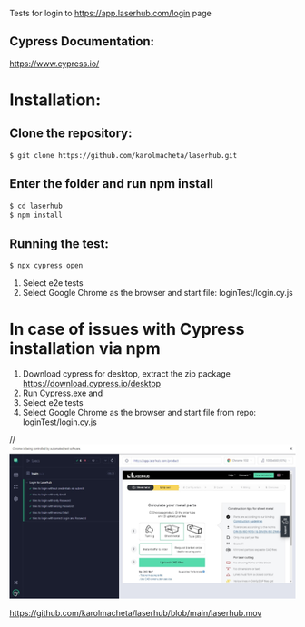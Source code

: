 Tests for login to https://app.laserhub.com/login page

## Cypress Documentation:

https://www.cypress.io/

# Installation:

## Clone the repository:

```bash
$ git clone https://github.com/karolmacheta/laserhub.git
```
## Enter the folder and run npm install

```bash
$ cd laserhub
$ npm install
```

## Running the test:

```bash
$ npx cypress open
```
1. Select e2e tests
2. Select Google Chrome as the browser and start file:
 loginTest/login.cy.js

 # In case of issues with Cypress installation via npm


1. Download cypress for desktop, extract the zip package
https://download.cypress.io/desktop
2. Run Cypress.exe and
3. Select e2e tests
4. Select Google Chrome as the browser and start file from repo:
 loginTest/login.cy.js

// ![alt text](https://github.com/karolmacheta/laserhub/blob/main/tests.jpg)

https://github.com/karolmacheta/laserhub/blob/main/laserhub.mov